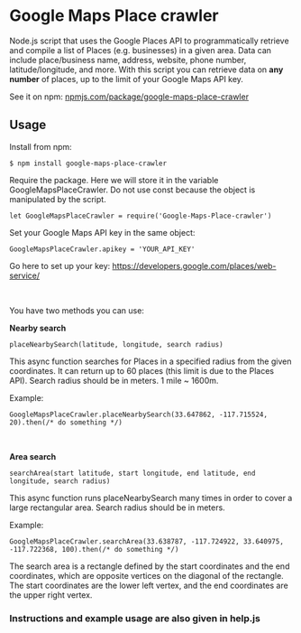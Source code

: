 # Google Maps Place crawler

Node.js script that uses the Google Places API to programmatically retrieve and compile a list of Places (e.g. businesses) in a given area. Data can include place/business name, address, website, phone number, latitude/longitude, and more. With this script you can retrieve data on **any number** of places, up to the limit of your Google Maps API key.

See it on npm: [npmjs.com/package/google-maps-place-crawler](https://www.npmjs.com/package/google-maps-place-crawler)

## Usage

Install from npm:

    $ npm install google-maps-place-crawler

Require the package. Here we will store it in the variable GoogleMapsPlaceCrawler. Do not use const because the object is manipulated by the script.

    let GoogleMapsPlaceCrawler = require('Google-Maps-Place-crawler')

Set your Google Maps API key in the same object:

    GoogleMapsPlaceCrawler.apikey = 'YOUR_API_KEY'

Go here to set up your key: https://developers.google.com/places/web-service/

<br>

You have two methods you can use:

**Nearby search**

    placeNearbySearch(latitude, longitude, search radius)

This async function searches for Places in a specified radius from the given coordinates. It can return up to 60 places (this limit is due to the Places API). Search radius should be in meters. 1 mile ~ 1600m.

Example:

    GoogleMapsPlaceCrawler.placeNearbySearch(33.647862, -117.715524, 20).then(/* do something */)
       
<br>

**Area search**

    searchArea(start latitude, start longitude, end latitude, end longitude, search radius)

This async function runs placeNearbySearch many times in order to cover a large rectangular area. Search radius should be in meters.

Example:

    GoogleMapsPlaceCrawler.searchArea(33.638787, -117.724922, 33.640975, -117.722368, 100).then(/* do something */)

The search area is a rectangle defined by the start coordinates and the end coordinates, which are opposite vertices on the diagonal of the rectangle. The start coordinates are the lower left vertex, and the end coordinates are the upper right vertex.
### Instructions and example usage are also given in help.js
